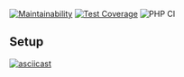 [![Maintainability](https://api.codeclimate.com/v1/badges/94672faf6d06259441cf/maintainability)](https://codeclimate.com/github/alex-rysaev/php-project-lvl1/maintainability)
[![Test Coverage](https://api.codeclimate.com/v1/badges/94672faf6d06259441cf/test_coverage)](https://codeclimate.com/github/alex-rysaev/php-project-lvl1/test_coverage)
![PHP CI](https://github.com/alex-rysaev/php-project-lvl1/workflows/PHP%20CI/badge.svg)

## Setup

[![asciicast](https://asciinema.org/a/s3KQwSeBZQ8jdoyLAgpcfW1Tc.png)](https://asciinema.org/a/s3KQwSeBZQ8jdoyLAgpcfW1Tc)
